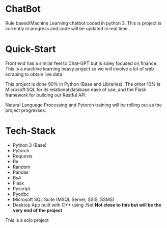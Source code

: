 # ChatBot
Rule based/Machine Learning chatbot coded in python 3. This is project is currently in progress and code will be updated in real time.

# Quick-Start

Front end has a similar feel to Chat-GPT but is soley focused on finance. This is a machine learning heavy project so we will involve a lot of web scraping to obtain live data.

This project is done 90% in Python (Base and Libraries). The other 10% is Microsoft SQL for its relational database ease of use, and the Flask framework for building our Restful API.

Natural Language Processing and Pytorch training will be rolling out as the project progresses.

# Tech-Stack

* Python 3 (Base)
* Pytorch
* Requests
* Re
* Random
* Pandas
* Bs4
* Flask
* Pyscript
* Pyodbc
* Microsoft SQL Suite (MSQL Server, SSIS, SSMS)
* Desktop App built with C++ using .Net **Not close to this but will be the very end of the project**


This is a solo project
